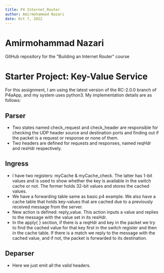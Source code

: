 ```yaml
---
title: P4 Internet_Router
author: Amirmohammad Nazari
date: Oct 7, 2022
---
```

# Amirmohammad Nazari
GitHub repository for the "Building an Internet Router" course

# Starter Project: Key-Value Service
For this assignment, I am using the latest version of the RC-2.0.0 branch of P4aApp, and my system uses python3. My implementation details are as follows:
## Parser
- Two states named check_request and check_header are responsible for checking the UDP header source and destination ports and finding out if the packet is a request or response or none of them. 
- Two headers are defined for requests and responses, named reqHdr and resHdr respectively.

## Ingress
- I have two registers: myCache & myCache_check. The latter has 1-bit values and is used to show whether the key is available in the switch cache or not. The former holds 32-bit values and stores the cached values.
- We have a forwarding table same as basic.p4 example. We also have a cache table that holds key-values that are cached due to a previously received message from the server.
- New action is defined: reply_value. This action inputs a value and replies to the message with the value set in its resHdr.
- In the apply{ } section, if there is a reqHdr and key in the packet we try to find the cached value for that key first in the switch register and then in the cache table. If there is a match we reply to the message with the cached value, and if not, the packet is forwarded to its destination.

## Deparser
- Here we just emit all the valid headers.
